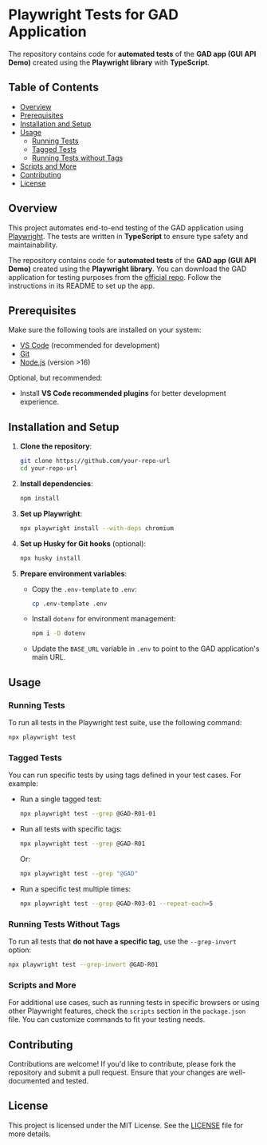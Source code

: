 # Playwright Tests for GAD Application

The repository contains code for **automated tests** of the **GAD app (GUI API Demo)** created using the **Playwright library** with **TypeScript**.

## Table of Contents

- [Overview](#overview)
- [Prerequisites](#prerequisites)
- [Installation and Setup](#installation-and-setup)
- [Usage](#usage)
  - [Running Tests](#running-tests)
  - [Tagged Tests](#tagged-tests)
  - [Running Tests without Tags](#running-tests-without-tags)
- [Scripts and More](#scripts-and-more)
- [Contributing](#contributing)
- [License](#license)

## Overview

This project automates end-to-end testing of the GAD application using [Playwright](https://playwright.dev/). The tests are written in **TypeScript** to ensure type safety and maintainability.

The repository contains code for **automated tests** of the **GAD app (GUI API Demo)** created using the **Playwright library**. You can download the GAD application for testing purposes from the [official repo](https://github.com/jaktestowac/gad-gui-api-demo). Follow the instructions in its README to set up the app.

## Prerequisites

Make sure the following tools are installed on your system:

- [VS Code](https://code.visualstudio.com/) (recommended for development)
- [Git](https://git-scm.com/)
- [Node.js](https://nodejs.org/en/) (version >16)
  
Optional, but recommended:

- Install **VS Code recommended plugins** for better development experience.

## Installation and Setup

1. **Clone the repository**:
   ```bash
   git clone https://github.com/your-repo-url
   cd your-repo-url
   ```

2. **Install dependencies**:
   ```bash
   npm install
   ```

3. **Set up Playwright**:
   ```bash
   npx playwright install --with-deps chromium
   ```

4. **Set up Husky for Git hooks** (optional):
   ```bash
   npx husky install
   ```

5. **Prepare environment variables**:
   - Copy the `.env-template` to `.env`:
     ```bash
     cp .env-template .env
     ```
   - Install `dotenv` for environment management:
     ```bash
     npm i -D dotenv
     ```
   - Update the `BASE_URL` variable in `.env` to point to the GAD application's main URL.

## Usage

### Running Tests

To run all tests in the Playwright test suite, use the following command:

```bash
npx playwright test
```

### Tagged Tests

You can run specific tests by using tags defined in your test cases. For example:

- Run a single tagged test:
  ```bash
  npx playwright test --grep @GAD-R01-01
  ```

- Run all tests with specific tags:
  ```bash
  npx playwright test --grep @GAD-R01
  ```

  Or:
  ```bash
  npx playwright test --grep "@GAD"
  ```

- Run a specific test multiple times:
  ```bash
  npx playwright test --grep @GAD-R03-01 --repeat-each=5
  ```

### Running Tests Without Tags

To run all tests that **do not have a specific tag**, use the `--grep-invert` option:

```bash
npx playwright test --grep-invert @GAD-R01
```

### Scripts and More

For additional use cases, such as running tests in specific browsers or using other Playwright features, check the `scripts` section in the `package.json` file. You can customize commands to fit your testing needs.

## Contributing

Contributions are welcome! If you'd like to contribute, please fork the repository and submit a pull request. Ensure that your changes are well-documented and tested.

## License

This project is licensed under the MIT License. See the [LICENSE](LICENSE) file for more details.
